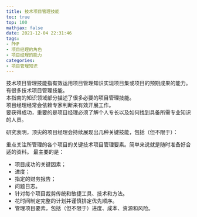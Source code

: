 ```yaml
---
title: 技术项目管理技能
toc: true
top: 100
mathjax: false
date: 2021-12-04 22:31:46
tags:
- PMP
- 项目经理的角色
- 项目经理的能力
categories:
- 项目管理知识
---
```

技术项目管理技能指有效运用项目管理知识实现项目集或项目的预期成果的能力。  
有很多技术项目管理技能。  
本指南的知识领域部分描述了很多必要的项目管理技能。  
项目经理经常会依赖专家判断来有效开展工作。  
要获得成功，重要的是项目经理必须了解个人专长以及如何找到具备所需专业知识的人员。

研究表明，顶尖的项目经理会持续展现出几种关键技能，包括（但不限于）：

重点关注所管理的各个项目的关键技术项目管理要素。简单来说就是随时准备好合适的资料。
最主要的是：

- 项目成功的关键因素；
- 进度；
- 指定的财务报告；
- 问题日志。
- 针对每个项目裁剪传统和敏捷工具、技术和方法。
- 花时间制定完整的计划并谨慎排定优先顺序。
- 管理项目要素，包括（但不限于）进度、成本、资源和风险。
